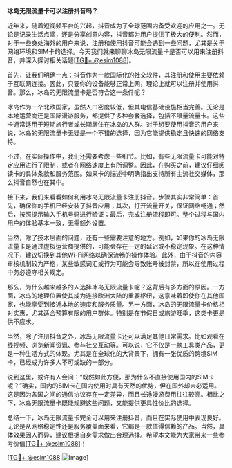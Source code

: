 **冰岛无限流量卡可以注册抖音吗？**

近年来，随着短视频平台的兴起，抖音成为了全球范围内备受欢迎的应用之一。无论是记录生活点滴，还是分享创意内容，抖音都为用户提供了极大的便利。然而，对于一些身处海外的用户来说，注册和使用抖音可能会遇到一些问题，尤其是关于网络环境和SIM卡的选择。今天我们就来聊聊冰岛无限流量卡是否可以用来注册抖音，并深入探讨相关话题[[TG💪+ @esim1088](https://t.me/s/esim1088)]。

首先，让我们明确一点：抖音作为一款国际化的社交软件，其注册和使用主要依赖于互联网连接。因此，只要你的设备能够正常上网，理论上就可以注册并使用抖音。那么，冰岛的无限流量卡是否符合这一条件呢？

冰岛作为一个北欧国家，虽然人口密度较低，但其电信基础设施相当完善。无论是本地运营商还是国际漫游服务，都提供了多种套餐选择，包括不限量流量卡。这些卡通常适用于短期旅行者或长期居住在冰岛的人群。对于想要使用抖音的用户来说，冰岛的无限流量卡无疑是一个不错的选择，因为它能提供稳定且快速的网络支持。

不过，在实际操作中，我们还需要考虑一些细节。比如，有些无限流量卡可能对特定应用进行了限制，或者在网络速度上有所调整。因此，在购买之前，建议仔细阅读卡的具体条款和服务范围。如果卡的描述中明确指出支持所有主流社交媒体，那么抖音自然也在其中。

接下来，我们来看看如何利用冰岛无限流量卡注册抖音。步骤其实非常简单：首先，确保你的手机已经安装了抖音应用；其次，打开流量开关，保证网络畅通；然后，按照提示输入手机号码进行验证；最后，完成注册流程即可。整个过程与国内用户的体验基本一致，无需额外设置。

当然，除了技术层面的问题，还有一些需要注意的地方。例如，如果你的冰岛无限流量卡是通过虚拟运营商提供的，可能会存在一定的延迟或不稳定现象。在这种情况下，建议切换到其他Wi-Fi网络以确保流畅的操作体验。此外，由于抖音的内容审核机制较为严格，某些敏感词汇或行为可能会导致账号被封禁，所以在使用过程中务必遵守相关规定。

那么，为什么越来越多的人选择冰岛无限流量卡呢？这背后有多方面的原因。一方面，冰岛的地理位置使其成为连接欧洲大陆的重要枢纽，这意味着即使你在其他国家，也能享受到接近本地的速度和服务质量。另一方面，冰岛的无限流量卡价格相对实惠，尤其适合预算有限的用户群体。特别是在节假日或旅游旺季，这类卡更是供不应求。

当然，除了注册抖音之外，冰岛无限流量卡还可以满足其他日常需求。比如观看在线视频、浏览新闻资讯、参与社交互动等。可以说，它不仅是一款工具类产品，更是一种生活方式的体现。尤其是在全球化的大背景下，拥有一张优质的跨境SIM卡，已经成为许多人不可或缺的一部分。

说到这里，或许有人会问：“既然如此方便，那为什么不直接使用国内的SIM卡呢？”确实，国内的SIM卡在国内使用时具有天然的优势，但在国外却未必适用。这是因为各国之间的通信协议存在一定差异，而且长途漫游费用往往较高。相比之下，冰岛无限流量卡既能规避这些问题，又能提供更具性价比的选择。

总结一下，冰岛无限流量卡完全可以用来注册抖音，而且在实际使用中表现良好。无论是从网络稳定性还是服务覆盖面来看，它都是一款值得信赖的产品。当然，具体效果因人而异，建议根据自身需求做出合理选择。希望本文能为大家带来一些参考价值[[TG💪+ @esim1088](https://t.me/s/esim1088)]！

[[TG💪+ @esim1088](https://t.me/s/esim1088) ![Image](https://i.postimg.cc/4NQfJmqS/Snipaste-2025-05-13-00-14-12.png)]